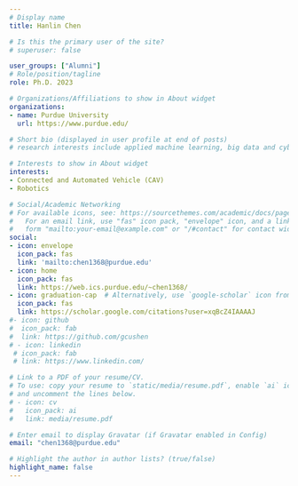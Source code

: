```yaml
---
# Display name
title: Hanlin Chen

# Is this the primary user of the site?
# superuser: false

user_groups: ["Alumni"]
# Role/position/tagline
role: Ph.D. 2023

# Organizations/Affiliations to show in About widget
organizations:
- name: Purdue University
  url: https://www.purdue.edu/

# Short bio (displayed in user profile at end of posts)
# research interests include applied machine learning, big data and cybersecurity.

# Interests to show in About widget
interests: 
- Connected and Automated Vehicle (CAV) 
- Robotics

# Social/Academic Networking
# For available icons, see: https://sourcethemes.com/academic/docs/page-builder/#icons
#   For an email link, use "fas" icon pack, "envelope" icon, and a link in the
#   form "mailto:your-email@example.com" or "/#contact" for contact widget.
social:
- icon: envelope
  icon_pack: fas
  link: 'mailto:chen1368@purdue.edu'
- icon: home
  icon_pack: fas
  link: https://web.ics.purdue.edu/~chen1368/
- icon: graduation-cap  # Alternatively, use `google-scholar` icon from `ai` icon pack
  icon_pack: fas
  link: https://scholar.google.com/citations?user=xqBcZ4IAAAAJ
#- icon: github
#  icon_pack: fab
#  link: https://github.com/gcushen
# - icon: linkedin
 # icon_pack: fab
 # link: https://www.linkedin.com/

# Link to a PDF of your resume/CV.
# To use: copy your resume to `static/media/resume.pdf`, enable `ai` icons in `params.toml`, 
# and uncomment the lines below.
# - icon: cv
#   icon_pack: ai
#   link: media/resume.pdf

# Enter email to display Gravatar (if Gravatar enabled in Config)
email: "chen1368@purdue.edu"

# Highlight the author in author lists? (true/false)
highlight_name: false
---
```

